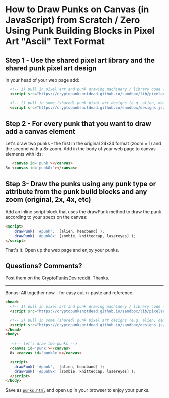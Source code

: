 # How to Draw Punks on Canvas (in JavaScript) from Scratch / Zero Using Punk Building Blocks in Pixel Art "Ascii" Text Format


## Step 1 -  Use the shared pixel art library and the shared punk pixel art design

In your head of your web page add:

``` html
  <!-- 1) pull in pixel art and punk drawing machinery / library code -->
  <script src="https://cryptopunksnotdead.github.io/sandbox/lib/pixelart.js"></script>

  <!-- 2) pull in some (shared) punk pixel art designs (e.g. alien, demon, etc.) -->
  <script src="https://cryptopunksnotdead.github.io/sandbox/designs.js/designs.js"></script>
```

## Step 2 - For every punk that you want to draw add a canvas element

Let's draw two punks - the first in the original 24x24 format (zoom = 1) and the second with a 8x zoom. Add in the body of your web page
to canvas elements with ids:

``` html
   <canvas id='punk'></canvas>
8x <canvas id='punk8x'></canvas>
```

## Step 3- Draw the punks using any punk type or attribute from the punk build blocks and any zoom (original, 2x, 4x, etc) 

Add an inline script block that uses the drawPunk method to draw the punk according to your specs on the canvas:

``` html
<script>
    drawPunk( '#punk',  [alien, headband] );
    drawPunk( '#punk8x' [zombie, knittedcap, lasereyes] );
</script>
``` 

That's it.    Open up the web page and enjoy your punks.



## Questions? Comments?

Post them on the [CryptoPunksDev reddit](https://old.reddit.com/r/CryptoPunksDev). Thanks.






---

Bonus:  All together now - for easy cut-n-paste and reference:

``` html
<head>
  <!-- 1) pull in pixel art and punk drawing machinery / library code -->
  <script src="https://cryptopunksnotdead.github.io/sandbox/lib/pixelart.js"></script>

  <!-- 2) pull in some (shared) punk pixel art designs (e.g. alien, demon, etc.) -->
  <script src="https://cryptopunksnotdead.github.io/sandbox/designs.js/designs.js"></script>
</head>
<body>

   <!-- let's draw two punks -->
  <canvas id='punk'></canvas>
  8x <canvas id='punk8x'></canvas>

  <script>
    drawPunk( '#punk',  [alien, headband] );
    drawPunk( '#punk8x' [zombie, knittedcap, lasereyes] );
  </script>
</body>
```

Save as [`punks.html`](punks.html) and open up in your browser to enjoy your punks.

